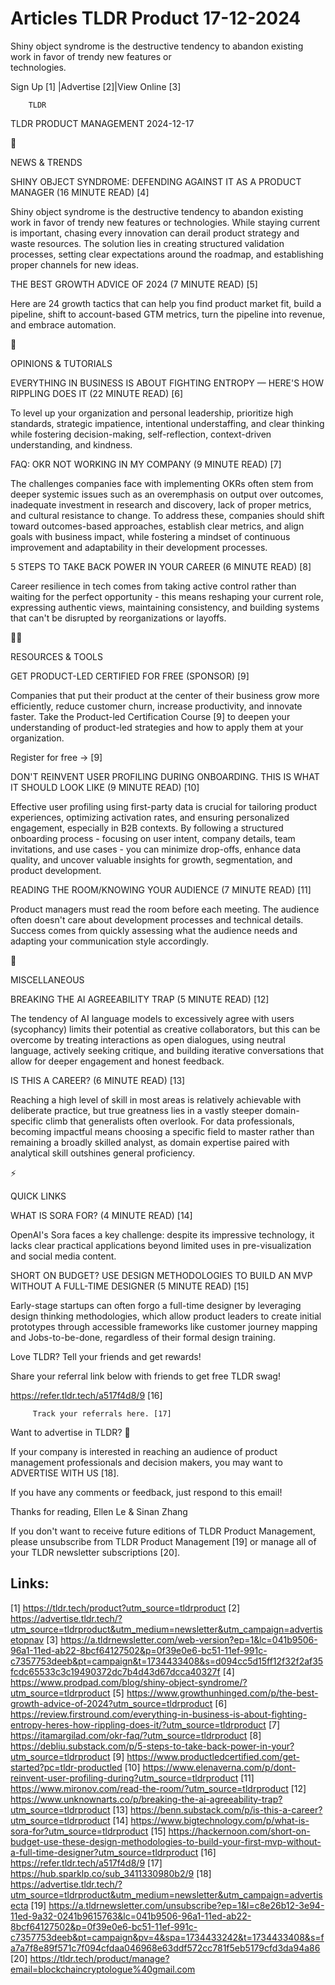 # Articles TLDR Product 17-12-2024

Shiny object syndrome is the destructive tendency to abandon existing
work in favor of trendy new features or
technologies. ‌ ‌ ‌ ‌ ‌ ‌ ‌ ‌ ‌ ‌ ‌ ‌ ‌ ‌ ‌ ‌ ‌ ‌ ‌ ‌ ‌ ‌ ‌ ‌ ‌ ‌  ‌ ‌ ‌ ‌ ‌ ‌ ‌ ‌ ‌ ‌ ‌ ‌ ‌ ‌ ‌ ‌ ‌ ‌ ‌ ‌ ‌ ‌ ‌ ‌ ‌ ‌ 


 Sign Up [1] |Advertise [2]|View Online [3] 

		TLDR 

TLDR PRODUCT MANAGEMENT 2024-12-17

📱 

NEWS & TRENDS

 SHINY OBJECT SYNDROME: DEFENDING AGAINST IT AS A PRODUCT MANAGER (16
MINUTE READ) [4] 

 Shiny object syndrome is the destructive tendency to abandon existing
work in favor of trendy new features or technologies. While staying
current is important, chasing every innovation can derail product
strategy and waste resources. The solution lies in creating structured
validation processes, setting clear expectations around the roadmap,
and establishing proper channels for new ideas. 

 THE BEST GROWTH ADVICE OF 2024 (7 MINUTE READ) [5] 

 Here are 24 growth tactics that can help you find product market fit,
build a pipeline, shift to account-based GTM metrics, turn the
pipeline into revenue, and embrace automation. 

🚀 

OPINIONS & TUTORIALS

 EVERYTHING IN BUSINESS IS ABOUT FIGHTING ENTROPY — HERE'S HOW
RIPPLING DOES IT (22 MINUTE READ) [6] 

 To level up your organization and personal leadership, prioritize
high standards, strategic impatience, intentional understaffing, and
clear thinking while fostering decision-making, self-reflection,
context-driven understanding, and kindness. 

 FAQ: OKR NOT WORKING IN MY COMPANY (9 MINUTE READ) [7] 

 The challenges companies face with implementing OKRs often stem from
deeper systemic issues such as an overemphasis on output over
outcomes, inadequate investment in research and discovery, lack of
proper metrics, and cultural resistance to change. To address these,
companies should shift toward outcomes-based approaches, establish
clear metrics, and align goals with business impact, while fostering a
mindset of continuous improvement and adaptability in their
development processes. 

 5 STEPS TO TAKE BACK POWER IN YOUR CAREER (6 MINUTE READ) [8] 

 Career resilience in tech comes from taking active control rather
than waiting for the perfect opportunity - this means reshaping your
current role, expressing authentic views, maintaining consistency, and
building systems that can't be disrupted by reorganizations or
layoffs. 

🧑‍💻 

RESOURCES & TOOLS

 GET PRODUCT-LED CERTIFIED FOR FREE (SPONSOR) [9] 

 Companies that put their product at the center of their business grow
more efficiently, reduce customer churn, increase productivity, and
innovate faster. Take the Product-led Certification Course [9] to
deepen your understanding of product-led strategies and how to apply
them at your organization.

Register for free -> [9]

 DON'T REINVENT USER PROFILING DURING ONBOARDING. THIS IS WHAT IT
SHOULD LOOK LIKE (9 MINUTE READ) [10] 

 Effective user profiling using first-party data is crucial for
tailoring product experiences, optimizing activation rates, and
ensuring personalized engagement, especially in B2B contexts. By
following a structured onboarding process - focusing on user intent,
company details, team invitations, and use cases - you can minimize
drop-offs, enhance data quality, and uncover valuable insights for
growth, segmentation, and product development. 

 READING THE ROOM/KNOWING YOUR AUDIENCE (7 MINUTE READ) [11] 

 Product managers must read the room before each meeting. The audience
often doesn't care about development processes and technical details.
Success comes from quickly assessing what the audience needs and
adapting your communication style accordingly. 

🎁 

MISCELLANEOUS

 BREAKING THE AI AGREEABILITY TRAP (5 MINUTE READ) [12] 

 The tendency of AI language models to excessively agree with users
(sycophancy) limits their potential as creative collaborators, but
this can be overcome by treating interactions as open dialogues, using
neutral language, actively seeking critique, and building iterative
conversations that allow for deeper engagement and honest feedback. 

 IS THIS A CAREER? (6 MINUTE READ) [13] 

 Reaching a high level of skill in most areas is relatively achievable
with deliberate practice, but true greatness lies in a vastly steeper
domain-specific climb that generalists often overlook. For data
professionals, becoming impactful means choosing a specific field to
master rather than remaining a broadly skilled analyst, as domain
expertise paired with analytical skill outshines general proficiency. 

⚡ 

QUICK LINKS

 WHAT IS SORA FOR? (4 MINUTE READ) [14] 

 OpenAI's Sora faces a key challenge: despite its impressive
technology, it lacks clear practical applications beyond limited uses
in pre-visualization and social media content. 

 SHORT ON BUDGET? USE DESIGN METHODOLOGIES TO BUILD AN MVP WITHOUT A
FULL-TIME DESIGNER (5 MINUTE READ) [15] 

 Early-stage startups can often forgo a full-time designer by
leveraging design thinking methodologies, which allow product leaders
to create initial prototypes through accessible frameworks like
customer journey mapping and Jobs-to-be-done, regardless of their
formal design training. 

Love TLDR? Tell your friends and get rewards!

 Share your referral link below with friends to get free TLDR swag! 

 https://refer.tldr.tech/a517f4d8/9 [16] 

		 Track your referrals here. [17] 

Want to advertise in TLDR? 📰

 If your company is interested in reaching an audience of product
management professionals and decision makers, you may want to
ADVERTISE WITH US [18]. 

 If you have any comments or feedback, just respond to this email! 

Thanks for reading, 
Ellen Le & Sinan Zhang 

If you don't want to receive future editions of TLDR Product
Management, please unsubscribe from TLDR Product Management [19] or
manage all of your TLDR newsletter subscriptions [20]. 

 

Links:
------
[1] https://tldr.tech/product?utm_source=tldrproduct
[2] https://advertise.tldr.tech/?utm_source=tldrproduct&utm_medium=newsletter&utm_campaign=advertisetopnav
[3] https://a.tldrnewsletter.com/web-version?ep=1&lc=041b9506-96a1-11ed-ab22-8bcf64127502&p=0f39e0e6-bc51-11ef-991c-c7357753deeb&pt=campaign&t=1734433408&s=d094cc5d15ff12f32f2af35fcdc65533c3c19490372dc7b4d43d67dcca40327f
[4] https://www.prodpad.com/blog/shiny-object-syndrome/?utm_source=tldrproduct
[5] https://www.growthunhinged.com/p/the-best-growth-advice-of-2024?utm_source=tldrproduct
[6] https://review.firstround.com/everything-in-business-is-about-fighting-entropy-heres-how-rippling-does-it/?utm_source=tldrproduct
[7] https://itamargilad.com/okr-faq/?utm_source=tldrproduct
[8] https://debliu.substack.com/p/5-steps-to-take-back-power-in-your?utm_source=tldrproduct
[9] https://www.productledcertified.com/get-started?pc=tldr-productled
[10] https://www.elenaverna.com/p/dont-reinvent-user-profiling-during?utm_source=tldrproduct
[11] https://www.mironov.com/read-the-room/?utm_source=tldrproduct
[12] https://www.unknownarts.co/p/breaking-the-ai-agreeability-trap?utm_source=tldrproduct
[13] https://benn.substack.com/p/is-this-a-career?utm_source=tldrproduct
[14] https://www.bigtechnology.com/p/what-is-sora-for?utm_source=tldrproduct
[15] https://hackernoon.com/short-on-budget-use-these-design-methodologies-to-build-your-first-mvp-without-a-full-time-designer?utm_source=tldrproduct
[16] https://refer.tldr.tech/a517f4d8/9
[17] https://hub.sparklp.co/sub_3411330980b2/9
[18] https://advertise.tldr.tech/?utm_source=tldrproduct&utm_medium=newsletter&utm_campaign=advertisecta
[19] https://a.tldrnewsletter.com/unsubscribe?ep=1&l=c8e26b12-3e94-11ed-9a32-0241b9615763&lc=041b9506-96a1-11ed-ab22-8bcf64127502&p=0f39e0e6-bc51-11ef-991c-c7357753deeb&pt=campaign&pv=4&spa=1734433242&t=1734433408&s=fa7a7f8e89f571c7f094cfdaa046968e63ddf572cc781f5eb5179cfd3da94a86
[20] https://tldr.tech/product/manage?email=blockchaincryptologue%40gmail.com